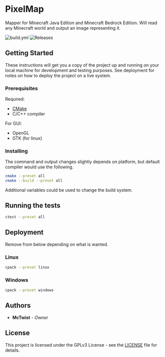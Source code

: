 # PixelMap

Mapper for Minecraft Java Edition and Minecraft Bedrock Edition. Will read any Minecraft world and output an image representing it.

![build.yml](https://git.aposoc.net/McTwist/PixelMap/badges/workflows/build.yml/badge.svg "Current build status")
![Releases](https://git.aposoc.net/McTwist/PixelMap/badges/release.svg "Latest release")

## Getting Started

These instructions will get you a copy of the project up and running on your local machine for development and testing purposes. See deployment for notes on how to deploy the project on a live system.

### Prerequisites

Required:
- [CMake](https://cmake.org/)
- C/C++ compiler

For GUI:
- OpenGL
- GTK (for linux)

### Installing

The command and output changes slightly depends on platform, but default compiler would use the following.

```bash
cmake --preset all
cmake --build --preset all
```

Additional variables could be used to change the build system.

## Running the tests

```bash
ctest --preset all
```
## Deployment

Remove from below depending on what is wanted.

### Linux

```bash
cpack --preset linux
```

### Windows

```bash
cpack --preset windows
```

## Authors

- **McTwist** - *Owner*

## License

This project is licensed under the GPLv3 License - see the [LICENSE](LICENSE) file for details.
